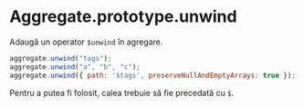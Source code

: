 # Aggregate.prototype.unwind

Adaugă un operator `$unwind` în agregare.

```javascript
aggregate.unwind("tags");
aggregate.unwind("a", "b", "c");
aggregate.unwind({ path: '$tags', preserveNullAndEmptyArrays: true });
```

Pentru a putea fi folosit, calea trebuie să fie precedată cu `$`.
